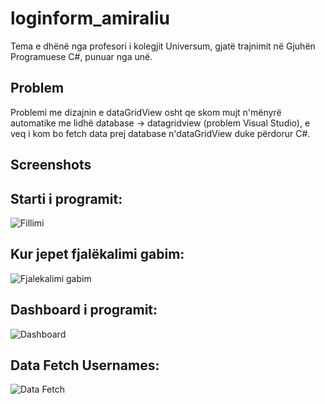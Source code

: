 # loginform_amiraliu
Tema e dhënë nga profesori i kolegjit Universum, gjatë trajnimit në Gjuhën Programuese C#, punuar nga unë.

## Problem
Problemi me dizajnin e dataGridView osht qe skom mujt n'mënyrë automatike me lidhë database -> datagridview (problem Visual Studio), e veq i kom bo fetch data prej database n'dataGridView duke përdorur C#.

## Screenshots
Starti i programit:
---
![Fillimi](https://i.imgur.com/RAVnzvQ.png)

Kur jepet fjalëkalimi gabim:
---
![Fjalekalimi gabim](https://i.imgur.com/qOclpra.png)

Dashboard i programit:
---
![Dashboard](https://i.imgur.com/y1VbMRx.png)

Data Fetch Usernames:
---
![Data Fetch](https://i.imgur.com/m3z6lzV.png)
